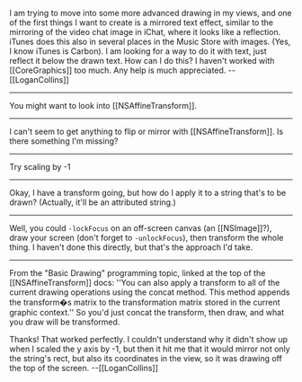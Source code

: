 I am trying to move into some more advanced drawing in my views, and one of the first things I want to create is a mirrored text effect, similar to the mirroring of the video chat image in iChat, where it looks like a reflection. iTunes does this also in several places in the Music Store with images. (Yes, I know iTunes is Carbon). I am looking for a way to do it with text, just reflect it below the drawn text. How can I do this? I haven't worked with [[CoreGraphics]] too much. Any help is much appreciated. --[[LoganCollins]]

----

You might want to look into [[NSAffineTransform]].

----

I can't seem to get anything to flip or mirror with [[NSAffineTransform]]. Is there something I'm missing?

----

Try scaling by -1

----

Okay, I have a transform going, but how do I apply it to a string that's to be drawn? (Actually, it'll be an attributed string.)

----

Well, you could <code>-lockFocus</code> on an off-screen canvas (an [[NSImage]]?), draw your screen (don't forget to <code>-unlockFocus</code>), then transform the whole thing. I haven't done this directly, but that's the approach I'd take.

----
From the "Basic Drawing" programming topic, linked at the top of the [[NSAffineTransform]] docs: ''You can also apply a transform to all of the current drawing operations using the concat method. This method appends the transform�s matrix to the transformation matrix stored in the current graphic context.'' So you'd just concat the transform, then draw, and what you draw will be transformed.

Thanks! That worked perfectly. I couldn't understand why it didn't show up when I scaled the y axis by -1, but then it hit me that it would mirror not only the string's rect, but also its coordinates in the view, so it was drawing off the top  of the screen. --[[LoganCollins]]